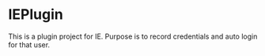 # IEPlugin
This is a plugin project for IE. Purpose is to record credentials and auto login for that user.
